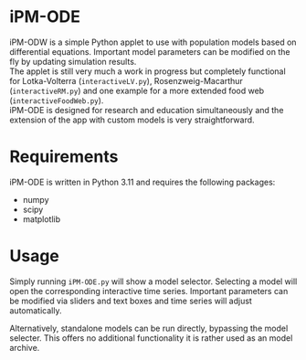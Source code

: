 # iPM-ODE
iPM-ODW is a simple Python applet to use with population models based on differential equations. Important model parameters can be modified on the fly by updating simulation results.  
The applet is still very much a work in progress but completely functional for Lotka-Volterra (`interactiveLV.py`), Rosenzweig-Macarthur (`interactiveRM.py`) and one example for a more extended food web (`interactiveFoodWeb.py`).  
iPM-ODE is designed for research and education simultaneously and the extension of the app with custom models is very straightforward.

# Requirements 
iPM-ODE is written in Python 3.11 and requires the following packages:
- numpy
- scipy
- matplotlib

# Usage
Simply running `iPM-ODE.py` will show a model selector. Selecting a model will open the corresponding interactive time series. Important parameters can be modified via sliders and text boxes and time series will adjust automatically.

Alternatively, standalone models can be run directly, bypassing the model selecter. This offers no additional functionality it is rather used as an model archive.